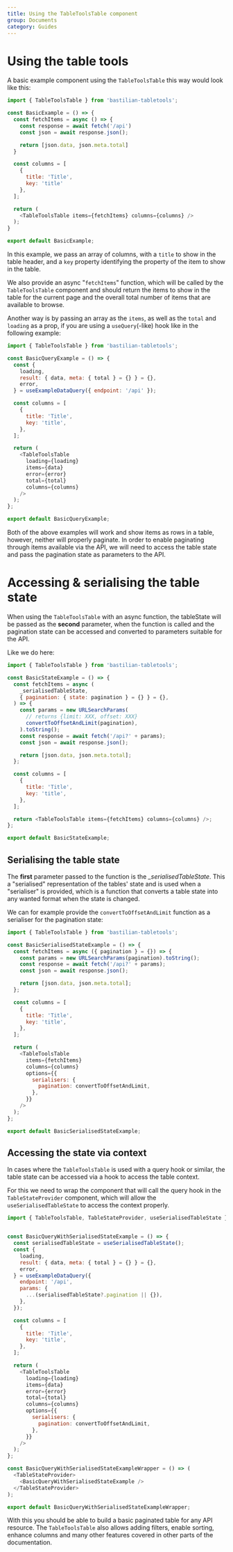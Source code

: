 ```yaml
---
title: Using the TableToolsTable component
group: Documents
category: Guides
---
```


# Using the table tools

A basic example component using the `TableToolsTable` this way would look like this:

```js
import { TableToolsTable } from 'bastilian-tabletools';

const BasicExample = () => {
  const fetchItems = async () => {
    const response = await fetch('/api')
    const json = await response.json();

    return [json.data, json.meta.total]
  }

  const columns = [
    {
      title: 'Title',
      key: 'title'
    },
  ];

  return (
    <TableToolsTable items={fetchItems} columns={columns} />
  );
}

export default BasicExample;
```

In this example, we pass an array of columns, with a `title` to show in the table header,
and a `key` property identifying the property of the item to show in the table.

We also provide an async "`fetchItems`" function, which will be called by the `TableToolsTable` component and
should return the items to show in the table for the current page and
the overall total number of items that are available to browse.

Another way is by passing an array as the `items`, as well as the `total` and `loading` as a prop,
if you are using a `useQuery`(-like) hook like in the following example:

```js
import { TableToolsTable } from 'bastilian-tabletools';

const BasicQueryExample = () => {
  const {
    loading,
    result: { data, meta: { total } = {} } = {},
    error,
  } = useExampleDataQuery({ endpoint: '/api' });

  const columns = [
    {
      title: 'Title',
      key: 'title',
    },
  ];

  return (
    <TableToolsTable
      loading={loading}
      items={data}
      error={error}
      total={total}
      columns={columns}
    />
  );
};

export default BasicQueryExample;
```

Both of the above examples will work and show items as rows in a table, however, neither will properly paginate.
In order to enable paginating through items available via the API, we will need to access the table state and
pass the pagination state as parameters to the API.

# Accessing & serialising the table state

When using the `TableToolsTable` with an async function, the tableState will be passed as the **second** parameter,
when the function is called and the pagination state can be accessed and converted to parameters suitable for the API.

Like we do here:

```js
import { TableToolsTable } from 'bastilian-tabletools';

const BasicStateExample = () => {
  const fetchItems = async (
    _serialisedTableState,
    { pagination: { state: pagination } = {} } = {},
  ) => {
    const params = new URLSearchParams(
      // returns {limit: XXX, offset: XXX}
      convertToOffsetAndLimit(pagination),
    ).toString();
    const response = await fetch('/api?' + params);
    const json = await response.json();

    return [json.data, json.meta.total];
  };

  const columns = [
    {
      title: 'Title',
      key: 'title',
    },
  ];

  return <TableToolsTable items={fetchItems} columns={columns} />;
};

export default BasicStateExample;
```

## Serialising the table state

The **first** parameter passed to the function is the *_serialisedTableState*.
This a "serialised" representation of the tables' state and is used when a "serialiser" is provided,
which is a function that converts a table state into any wanted format when the state is changed.

We can for example provide the `convertToOffsetAndLimit` function as a serialiser for the pagination state:

```js
import { TableToolsTable } from 'bastilian-tabletools';

const BasicSerialisedStateExample = () => {
  const fetchItems = async ({ pagination } = {}) => {
    const params = new URLSearchParams(pagination).toString();
    const response = await fetch('/api?' + params);
    const json = await response.json();

    return [json.data, json.meta.total];
  };

  const columns = [
    {
      title: 'Title',
      key: 'title',
    },
  ];

  return (
    <TableToolsTable
      items={fetchItems}
      columns={columns}
      options={{
        serialisers: {
          pagination: convertToOffsetAndLimit,
        },
      }}
    />
  );
};

export default BasicSerialisedStateExample;
```

## Accessing the state via context

In cases where the `TableToolsTable` is used with a query hook or similar,
the table state can be accessed via a hook to access the table context.

For this we need to wrap the component that will call the query hook in the `TableStateProvider` component,
which will allow the `useSerialisedTableState` to access the context properly.

```js
import { TableToolsTable, TableStateProvider, useSerialisedTableState } from 'bastilian-tabletools';


const BasicQueryWithSerialisedStateExample = () => {
  const serialisedTableState = useSerialisedTableState();
  const {
    loading,
    result: { data, meta: { total } = {} } = {},
    error,
  } = useExampleDataQuery({
    endpoint: '/api',
    params: {
      ...(serialisedTableState?.pagination || {}),
    },
  });

  const columns = [
    {
      title: 'Title',
      key: 'title',
    },
  ];

  return (
    <TableToolsTable
      loading={loading}
      items={data}
      error={error}
      total={total}
      columns={columns}
      options={{
        serialisers: {
          pagination: convertToOffsetAndLimit,
        },
      }}
    />
  );
};

const BasicQueryWithSerialisedStateExampleWrapper = () => (
  <TableStateProvider>
    <BasicQueryWithSerialisedStateExample />
  </TableStateProvider>
);

export default BasicQueryWithSerialisedStateExampleWrapper;
```

With this you should be able to build a basic paginated table for any API resource.
The `TableToolsTable` also allows adding filters, enable sorting, enhance columns and
many other features covered in other parts of the documentation.
